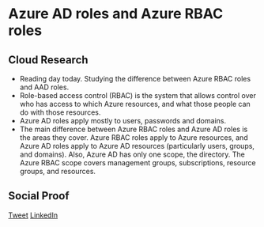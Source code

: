 <!-- This is a template you can use for quick progress days. It removes a lot of the steps we encourage you to share in the longer template 000-DAY-ARTICLE-LONG-TEMPLATE.MD-->

# Azure AD roles and Azure RBAC roles

## Cloud Research

- Reading day today. Studying the difference between Azure RBAC roles and AAD roles.
- Role-based access control (RBAC) is the system that allows control over who has access to which Azure resources, and what those people can do with those resources.
- Azure AD roles apply mostly to users, passwords and domains.
- The main difference between Azure RBAC roles and Azure AD roles is the areas they cover. Azure RBAC roles apply to Azure resources, and Azure AD roles apply to Azure AD resources (particularly users, groups, and domains). Also, Azure AD has only one scope, the directory. The Azure RBAC scope covers management groups, subscriptions, resource groups, and resources.

## Social Proof

[Tweet](https://twitter.com/r_miravalles/status/1298355416926167041)
[LinkedIn](https://www.linkedin.com/feed/update/urn:li:activity:6704121580097703936/)